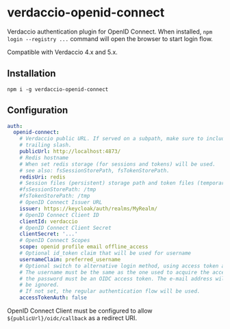 # verdaccio-openid-connect

Verdaccio authentication plugin for OpenID Connect. When installed, `npm login --registry ...` command will open the browser to start login flow.

Compatible with Verdaccio 4.x and 5.x.

## Installation

    npm i -g verdaccio-openid-connect

## Configuration

```yaml
auth:
  openid-connect:
    # Verdaccio public URL. If served on a subpath, make sure to include a
    # trailing slash.
    publicUrl: http://localhost:4873/
    # Redis hostname
    # When set redis storage (for sessions and tokens) will be used.
    # see also: fsSessionStorePath, fsTokenStorePath.
    redisUri: redis
    # Session files (persistent) storage path and token files (temporary for short-lived files) storage path: will be used if redisUri not set
    #fsSessionStorePath: /tmp
    #fsTokenStorePath: /tmp
    # OpenID Connect Issuer URL
    issuer: https://keycloak/auth/realms/MyRealm/
    # OpenID Connect Client ID
    clientId: verdaccio
    # OpenID Connect Client Secret
    clientSecret: '...'
    # OpenID Connect Scopes
    scope: openid profile email offline_access
    # Optional id_token claim that will be used for username
    usernameClaim: preferred_username
    # Optional switch to alternative login method, using access token as password.
    # The username must be the same as the one used to acquire the access token,
    # the password must be an OIDC access token. The e-mail address will
    # be ignored.
    # If not set, the regular authentication flow will be used.
    accessTokenAuth: false
```

OpenID Connect Client must be configured to allow `${publicUrl}/oidc/callback`
as a redirect URI.
